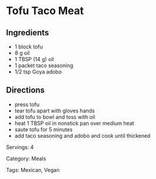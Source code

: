 # Tofu Taco Meat

## Ingredients

- 1 block tofu
- 8 g oil
- 1 TBSP (14 g) oil
- 1 packet taco seasoning
- 1/2 tsp Goya adobo

## Directions

- press tofu
- tear tofu apart with gloves hands
- add tofu to bowl and toss with oil
- heat 1 TBSP oil in nonstick pan over medium heat
- saute tofu for 5 minutes
- add taco seasoning and adobo and cook until thickened

Servings: 4

Category: Meals

Tags: Mexican, Vegan

